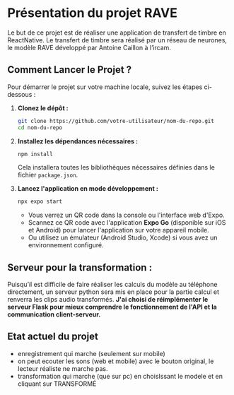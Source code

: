 # Présentation du projet **RAVE**

Le but de ce projet est de réaliser une application de transfert de timbre en
ReactNative. Le transfert de timbre sera réalisé par un réseau de neurones, le modèle
RAVE développé par Antoine Caillon à l’ircam. 


## **Comment Lancer le Projet ?**
Pour démarrer le projet sur votre machine locale, suivez les étapes ci-dessous :

1. **Clonez le dépôt :**
   ```bash
   git clone https://github.com/votre-utilisateur/nom-du-repo.git
   cd nom-du-repo
   ```

2. **Installez les dépendances nécessaires :**
   ```bash
   npm install
   ```
   Cela installera toutes les bibliothèques nécessaires définies dans le fichier `package.json`.

3. **Lancez l'application en mode développement :**
   ```bash
   npx expo start
   ```
   - Vous verrez un QR code dans la console ou l'interface web d'Expo.
   - Scannez ce QR code avec l'application **Expo Go** (disponible sur iOS et Android) pour lancer l'application sur votre appareil mobile.
   - Ou utilisez un émulateur (Android Studio, Xcode) si vous avez un environnement configuré.

## **Serveur pour la transformation :**

 Puisqu’il est difficile de faire réaliser les calculs du modèle au téléphone directement,
un serveur python sera mis en place pour la partie calcul et renverra les clips audio
transformés. 
**J'ai choisi de réimplémenter le serveur Flask pour mieux comprendre le fonctionnement de l'API et la communication client-serveur.** 


## **Etat actuel du projet**
- enregistrement qui marche (seulement sur mobile)
- on peut ecouter les sons (web et mobile) avec le bouton original, le lecteur réaliste ne marche pas.
- transformation qui marche (que sur pc) en choisIssant le modele et en cliquant sur TRANSFORMÉ
